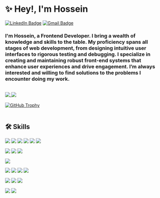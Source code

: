 # ✨ Hey!, I'm Hossein

[![LinkedIn Badge](https://img.shields.io/badge/LinkedIn-%20-blue?style=flat&logo=linkedin&logoColor=white)](https://www.linkedin.com/in/hossein-meysami/)
[![Gmail Badge](https://img.shields.io/badge/Gmail-%20-d14836?style=flat&logo=Gmail&logoColor=white)](mailto:hmeysami.nia@gmail.com)

### I'm Hossein, a Frontend Developer. I bring a wealth of knowledge and skills to the table. My proficiency spans all stages of web development, from designing intuitive user interfaces to rigorous testing and debugging. I specialize in creating and maintaining robust front-end systems that enhance user experiences and drive engagement. I’m always interested and willing to find solutions to the problems I encounter doing my work.

<br/>

<a href="https://github.com/hossein25">
  <img align="top" src="https://github-readme-stats.vercel.app/api?username=hossein25&hide=stars&show_icons=true&theme=dark" />
</a>

<a href="https://github.com/hossein25">
  <img align="top" src="https://github-readme-stats.vercel.app/api/top-langs/?username=hossein25&layout=compact&theme=dark" />
</a>

<br/>
<br/>

<a href="https://github.com/hossein25">
  <img align="top" src="https://github-profile-trophy.vercel.app/?username=hossein25&theme=darkhub" alt="GitHub Trophy" />
</a>

<br/>
<br/>

## 🛠 Skills

![](https://img.shields.io/badge/JavaScript-%20-yellow?style=flat&logo=javascript&color=f7df1d&logoColor=white)
![](https://img.shields.io/badge/TypeScript-%20-blue?style=flat&logo=typescript&color=297acb&logoColor=white)
![](https://img.shields.io/badge/React-%20-blue?style=flat&logo=react&color=61dafb&logoColor=white)
![](https://img.shields.io/badge/Redux-%20-blue?style=flat&logo=redux&color=764abc)
![](https://img.shields.io/badge/Next-%20-black?style=flat&logo=next.js)
![](https://img.shields.io/badge/AngularJS-%20-red?style=flat&logo=angular&logoColor=red)

![](https://img.shields.io/badge/Jest-%20-black?style=flat&logo=jest&color=c21325)
![](https://img.shields.io/badge/Testing%20Library-%20-black?style=flat&logo=testing-library&color=e33332&logoColor=white)
![](https://img.shields.io/badge/cypress-%20-black?style=flat&logo=cypress&color=058a5e)

![](https://img.shields.io/badge/GraphQL-%20-black?style=flat&logo=graphql&color=e10098)

![](https://img.shields.io/badge/CSS-%20-black?style=flat&logo=css3&color=1572b6)
![](https://img.shields.io/badge/MaterialUI-%20-black?style=flat&logo=mui&color=1572b6&logoColor=white)
![](https://img.shields.io/badge/Bootstrap-%20-black?style=flat&logo=bootstrap&color=1572b6&logoColor=white)
![](https://img.shields.io/badge/styled%20components-%20-black?style=flat&logo=styled-components&color=db7093&logoColor=white)

![](https://img.shields.io/badge/NodeJS-%20-black?style=flat&logo=Node.js&color=339933&logoColor=white)
![](https://img.shields.io/badge/NestJS-%20-black?style=flat&logo=nestjs&color=red&logoColor=white)
![](https://img.shields.io/badge/Express-%20-white?style=flat&logo=express&logoColor=white)

![](https://img.shields.io/badge/PostreSQL-%20-black?style=flat&logo=postgresql&color=336791&logoColor=white)
![](https://img.shields.io/badge/MongoDB-%20-black?style=flat&logo=MongoDb&color=47A248&logoColor=white)

<br/>
